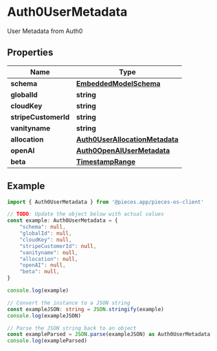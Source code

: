 
# Auth0UserMetadata

User Metadata from Auth0

## Properties

Name | Type
------------ | -------------
**schema** | [**EmbeddedModelSchema**](EmbeddedModelSchema)
**globalId** | **string**
**cloudKey** | **string**
**stripeCustomerId** | **string**
**vanityname** | **string**
**allocation** | [**Auth0UserAllocationMetadata**](Auth0UserAllocationMetadata)
**openAI** | [**Auth0OpenAIUserMetadata**](Auth0OpenAIUserMetadata)
**beta** | [**TimestampRange**](TimestampRange)

## Example

```typescript
import { Auth0UserMetadata } from '@pieces.app/pieces-os-client'

// TODO: Update the object below with actual values
const example: Auth0UserMetadata = {
    "schema": null,
    "globalId": null,
    "cloudKey": null,
    "stripeCustomerId": null,
    "vanityname": null,
    "allocation": null,
    "openAI": null,
    "beta": null,
}

console.log(example)

// Convert the instance to a JSON string
const exampleJSON: string = JSON.stringify(example)
console.log(exampleJSON)

// Parse the JSON string back to an object
const exampleParsed = JSON.parse(exampleJSON) as Auth0UserMetadata
console.log(exampleParsed)
```


